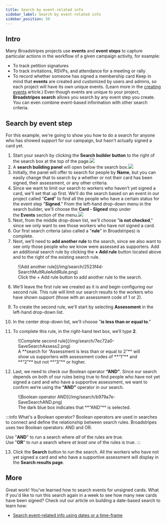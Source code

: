 ```yaml
---
title: Search by event-related info
sidebar_label: Search by event-related info
sidebar_position: 50
---
```


## Intro

Many Broadstripes projects use **events** and **event steps** to capture particular actions in the workflow of a given campaign activity, for example:
- To track petition signatures
- To track invitations, RSVPs, and attendance for a meeting or rally
- To record whether someone has signed a membership card
Keep in mind that **events** are created and customized by users and admins, so each project will have its own unique events. (Learn more in the [creating events](https://help.broadstripes.com/help-articles/using-broadstripes/customize/create-events-to-track-goals/) article.) Even though events are unique to your project, **Broadstripes search** allows you search by any event step you create. You can even combine event-based information with other search criteria.

## Search by event step

For this example, we're going to show you how to do a search for anyone who has showed support for our campaign, but hasn't actually signed a card yet.
1. Start your search by clicking the **Search builder button** to the right of the search box at the top of the page.![](/img/search/SearchSearchBuilderButton2021-e1610573892873.png)
2. A **search building panel** will open below the search box.![](/img/search/2fb6ebd-BuildSaveSearchDefault.png)
3. Initially, the panel will offer to search for people by **Name**, but you can easily change that to search by a whether or not their card has been signed, their assessment, or any other criteria.
4. Since we want to limit our search to workers who haven't yet signed a card, we'll set that up first. We'll do the search based on an event in our project called "**Card**" to find all the people who have a certain status for the event step "**Signed**." From the left-hand drop-down menu in the search builder, we'll choose the **Card - Signed** step under the **Events** section of the menu.![](/img/search/3555eb1-BuildSaveSearchCardSigned.png)
5. Next, from the middle drop-down list, we'll choose "**is not checked**," since we only want to see those workers who have _not_ signed a card.
6. Our first search criteria (also called a "**rule**" in Broadstripes) is complete.
7. Next, we’ll need to **add another rule** to the search, since we also want to see only those people who we know were assessed as supporters. Add an additional search rule by clicking the **+ Add rule** button located above and to the right of the existing search rule.
<figure>
![Add another rule](/img/search/2523f4d-SearchMultRuleAddRule.png)
<figcaption>Click the + Add rule button to add another rule to the search.</figcaption>
</figure>

8. We'll leave the first rule we created as it is and begin configuring our second rule. This rule will limit our search results to the workers who have shown support (those with an assessment code of 1 or 2).
9. To create the second rule, we'll start by selecting **Assessment** in the left-hand drop-down list.
10. In the center drop-down list, we'll choose "**is less than or equal to**."

11. To complete this rule, in the right-hand text box, we’ll type **2**.
<figure>
![Complete second rule](/img/search/7ec72a0-SaveSearchAssess2.png)
<figcaption>A **search for “Assessment is less than or equal to 2”** will show us supporters with assessment codes of **“1”** and **“2”** but not **“3”** or higher.</figcaption>
</figure>

12. Last, we need to check our Boolean operator **“AND”**. Since our search depends on both of our rules being true to find people who have not yet signed a card and who have a supportive assessment, we want to confirm we’re using the **“AND”** operator in our search.
<figure>
![Boolean operator AND](/img/search/b979a7e-SaveSearchAND.png)
<figcaption>The dark blue box indicates that **“AND”** is selected.</figcaption>
</figure>

:::info What's a Boolean operator?
Boolean operators are used in searches to connect and define the relationship between search rules. Broadstripes uses two Boolean operators: AND and OR.

Use "**AND**" to run a search where _all_ of the rules are true.  
Use "**OR**" to run a search where _at least one_ of the rules is true.
:::

13. Click the **Search** button to run the search. All the workers who have not yet signed a card and who have a supportive assessment will display in the **Search results page**.


## More
Great work! You've learned how to search events for unsigned cards. What if you'd like to run this search again in a week to see how many new cards have been signed? Check out our article on building a date-based search to learn how:
- [Search event-related info using dates or a time-frame](/search/search-by-event-using-dates.md)
